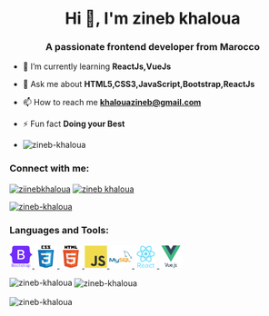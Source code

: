 <h1 align="center">Hi 👋, I'm zineb khaloua</h1>
<h3 align="center">A passionate frontend developer from Marocco</h3>


- 🌱 I’m currently learning **ReactJs,VueJs**

- 💬 Ask me about **HTML5,CSS3,JavaScript,Bootstrap,ReactJs**

- 📫 How to reach me **khalouazineb@gmail.com**

- ⚡ Fun fact **Doing your Best**
  
- <p align="left"> <img src="https://komarev.com/ghpvc/?username=zineb-khaloua&label=Profile%20views&color=0e75b6&style=flat" alt="zineb-khaloua" /> </p>


<h3 align="left">Connect with me:</h3>
<p align="left">
<a href="https://twitter.com/ziinebkhaloua" target="blank"><img align="center" src="https://raw.githubusercontent.com/rahuldkjain/github-profile-readme-generator/master/src/images/icons/Social/twitter.svg" alt="ziinebkhaloua" height="30" width="40" /></a>
<a href="https://linkedin.com/in/zineb khaloua" target="blank"><img align="center" src="https://raw.githubusercontent.com/rahuldkjain/github-profile-readme-generator/master/src/images/icons/Social/linked-in-alt.svg" alt="zineb khaloua" height="30" width="40" /></a>
</p>


<p align="left"> <a href="https://github.com/ryo-ma/github-profile-trophy"><img src="https://github-profile-trophy.vercel.app/?username=zineb-khaloua" alt="zineb-khaloua" /></a> </p>
<h3 align="left">Languages and Tools:</h3>
<p align="left"> <a href="https://getbootstrap.com" target="_blank" rel="noreferrer"> <img src="https://raw.githubusercontent.com/devicons/devicon/master/icons/bootstrap/bootstrap-plain-wordmark.svg" alt="bootstrap" width="40" height="40"/> </a> <a href="https://www.w3schools.com/css/" target="_blank" rel="noreferrer"> <img src="https://raw.githubusercontent.com/devicons/devicon/master/icons/css3/css3-original-wordmark.svg" alt="css3" width="40" height="40"/> </a> <a href="https://www.w3.org/html/" target="_blank" rel="noreferrer"> <img src="https://raw.githubusercontent.com/devicons/devicon/master/icons/html5/html5-original-wordmark.svg" alt="html5" width="40" height="40"/> </a> <a href="https://developer.mozilla.org/en-US/docs/Web/JavaScript" target="_blank" rel="noreferrer"> <img src="https://raw.githubusercontent.com/devicons/devicon/master/icons/javascript/javascript-original.svg" alt="javascript" width="40" height="40"/> </a> <a href="https://www.mysql.com/" target="_blank" rel="noreferrer"> <img src="https://raw.githubusercontent.com/devicons/devicon/master/icons/mysql/mysql-original-wordmark.svg" alt="mysql" width="40" height="40"/> </a> <a href="https://reactjs.org/" target="_blank" rel="noreferrer"> <img src="https://raw.githubusercontent.com/devicons/devicon/master/icons/react/react-original-wordmark.svg" alt="react" width="40" height="40"/> </a> <a href="https://vuejs.org/" target="_blank" rel="noreferrer"> <img src="https://raw.githubusercontent.com/devicons/devicon/master/icons/vuejs/vuejs-original-wordmark.svg" alt="vuejs" width="40" height="40"/> </a> </p>

<p><img align="left" src="https://github-readme-stats.vercel.app/api/top-langs?username=zineb-khaloua&show_icons=true&locale=en&layout=compact" alt="zineb-khaloua" /></p>

<p>&nbsp;<img align="center" src="https://github-readme-stats.vercel.app/api?username=zineb-khaloua&show_icons=true&locale=en" alt="zineb-khaloua" /></p>

<p><img align="center" src="https://github-readme-streak-stats.herokuapp.com/?user=zineb-khaloua&" alt="zineb-khaloua" /></p>

